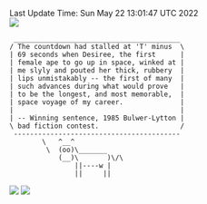 Last Update Time: 
Sun May 22 13:01:47 UTC 2022
<br>![](https://img.shields.io/badge/%E5%A4%A7%E5%AE%B6-%E5%AE%89%E5%AE%89-green)<br>
```
 _________________________________________
/ The countdown had stalled at 'T' minus  \
| 69 seconds when Desiree, the first      |
| female ape to go up in space, winked at |
| me slyly and pouted her thick, rubbery  |
| lips unmistakably -- the first of many  |
| such advances during what would prove   |
| to be the longest, and most memorable,  |
| space voyage of my career.              |
|                                         |
| -- Winning sentence, 1985 Bulwer-Lytton |
\ bad fiction contest.                    /
 -----------------------------------------
        \   ^__^
         \  (oo)\_______
            (__)\       )\/\
                ||----w |
                ||     ||
```
![](https://github-readme-stats.vercel.app/api?username=chenlitw)
![](https://github-readme-stats.vercel.app/api/top-langs/?username=chenlitw)
